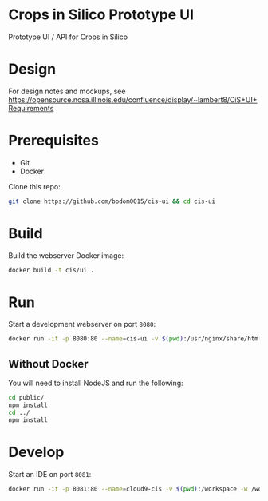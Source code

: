 # Crops in Silico Prototype UI
Prototype UI / API for Crops in Silico

# Design
For design notes and mockups, see https://opensource.ncsa.illinois.edu/confluence/display/~lambert8/CiS+UI+Requirements

# Prerequisites
* Git
* Docker

Clone this repo:
```bash
git clone https://github.com/bodom0015/cis-ui && cd cis-ui
```

# Build
Build the webserver Docker image:
```bash
docker build -t cis/ui .
```

# Run
Start a development webserver on port `8080`:
```bash
docker run -it -p 8080:80 --name=cis-ui -v $(pwd):/usr/nginx/share/html cis/ui
```

## Without Docker
You will need to install NodeJS and run the following:
```bash
cd public/
npm install
cd ../
npm install
```

# Develop
Start an IDE on port `8081`:
```bash
docker run -it -p 8081:80 --name=cloud9-cis -v $(pwd):/workspace -w /workspace ndslabs/cloud9-nodejs
```
